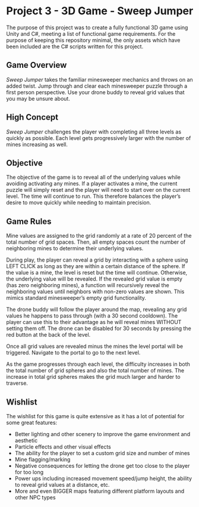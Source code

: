 # Project 3 - 3D Game - Sweep Jumper
The purpose of this project was to create a fully functional 3D game using Unity and C#, meeting a list of functional game requirements. For the purpose of keeping this repository minimal, the only assets which have been included are the C# scripts written for this project.

## Game Overview
*Sweep Jumper* takes the familiar minesweeper mechanics and throws on an added twist. Jump through and clear each minesweeper puzzle through a first person perspective. Use your drone buddy to reveal grid values that you may be unsure about.

## High Concept
*Sweep Jumper* challenges the player with completing all three levels as quickly as possible. Each level gets progressively larger with the number of mines increasing as well.

## Objective
The objective of the game is to reveal all of the underlying values while avoiding activating any mines. If a player activates a mine, the current puzzle will simply reset and the player will need to start over on the current level. The time will continue to run. This therefore balances the player’s desire to move quickly while needing to maintain precision.

## Game Rules
Mine values are assigned to the grid randomly at a rate of 20 percent of the total number of grid spaces. Then, all empty spaces count the number of neighboring mines to determine their underlying values.

During play, the player can reveal a grid by interacting with a sphere using LEFT CLICK as long as they are within a certain distance of the sphere. If the value is a mine, the level is reset but the time will continue. Otherwise, the underlying value will be revealed. If the revealed grid value is empty (has zero neighboring mines), a function will recursively reveal the neighboring values until neighbors with non-zero values are shown. This mimics standard minesweeper’s empty grid functionality.

The drone buddy will follow the player around the map, revealing any grid values he happens to pass through (with a 30 second cooldown). The player can use this to their advantage as he will reveal mines WITHOUT setting them off. The drone can be disabled for 30 seconds by pressing the red button at the back of the level.

Once all grid values are revealed minus the mines the level portal will be triggered. Navigate to the portal to go to the next level.

As the game progresses through each level, the difficulty increases in both the total number of grid spheres and also the total number of mines. The increase in total grid spheres makes the grid much larger and harder to traverse.

## Wishlist
The wishlist for this game is quite extensive as it has a lot of potential for some great features:
- Better lighting and other scenery to improve the game environment and aesthetic
- Particle effects and other visual effects
- The ability for the player to set a custom grid size and number of mines
- Mine flagging/marking
- Negative consequences for letting the drone get too close to the player for too long
- Power ups including increased movement speed/jump height, the ability to reveal grid values at a distance, etc.
- More and even BIGGER maps featuring different platform layouts and other NPC types
